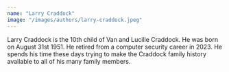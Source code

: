 ```yaml
---
name: "Larry Craddock"
image: "/images/authors/larry-craddock.jpeg"
---
```

Larry Craddock is the 10th child of Van and Lucille Craddock. He was born on August 31st 1951. He retired from a computer security career in 2023. He spends his time these days trying to make the Craddock family history available to all of his many family members.
